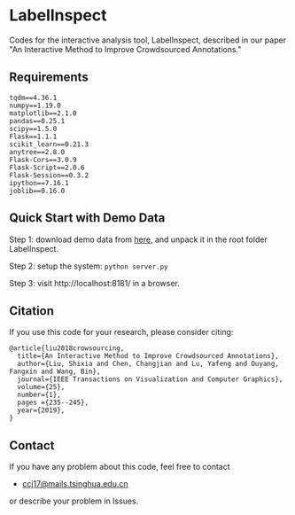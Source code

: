 LabelInspect
======================
Codes for the interactive analysis tool, LabelInspect, described in our paper "An Interactive Method to Improve Crowdsourced Annotations."

Requirements
----------
```
tqdm==4.36.1
numpy==1.19.0
matplotlib==2.1.0
pandas==0.25.1
scipy==1.5.0
Flask==1.1.1
scikit_learn==0.21.3
anytree==2.8.0
Flask-Cors==3.0.9
Flask-Script==2.0.6
Flask-Session==0.3.2
ipython==7.16.1
joblib==0.16.0
```

Quick Start with Demo Data
-----------------
Step 1: download demo data from [here](https://cloud.tsinghua.edu.cn/f/c397fedb3bf849208e4a/), and unpack it in the root folder LabelInspect.

Step 2: setup the system:
```python server.py```

Step 3: visit http://localhost:8181/ in a browser.

## Citation
If you use this code for your research, please consider citing:
```
@article{liu2018crowsourcing,
  title={An Interactive Method to Improve Crowdsourced Annotations},
  author={Liu, Shixia and Chen, Changjian and Lu, Yafeng and Ouyang, Fangxin and Wang, Bin},
  journal={IEEE Transactions on Visualization and Computer Graphics},
  volume={25},
  number={1},
  pages ={235--245},
  year={2019},
}
```

## Contact
If you have any problem about this code, feel free to contact
- ccj17@mails.tsinghua.edu.cn

or describe your problem in Issues.
